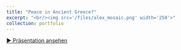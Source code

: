 ```yaml
---
title: "Peace in Ancient Greece?"
excerpt: "<br/><img src='/files/alex_mosaic.png' width='250'>"
collection: portfolio
---
```


<a href="/files/greekwar.html" target="_blank" class="btn">▶️ Präsentation ansehen</a>
